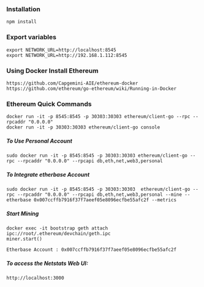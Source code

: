 
### Installation
```
npm install
```

### Export variables
```
export NETWORK_URL=http://localhost:8545
export NETWORK_URL=http://192.168.1.112:8545
```

### Using Docker Install Ethereum
```
https://github.com/Capgemini-AIE/ethereum-docker
https://github.com/ethereum/go-ethereum/wiki/Running-in-Docker
```

### Ethereum Quick Commands
```
docker run -it -p 8545:8545 -p 30303:30303 ethereum/client-go --rpc --rpcaddr "0.0.0.0"
docker run -it -p 30303:30303 ethereum/client-go console
```

##### To Use Personal Account
```
sudo docker run -it -p 8545:8545 -p 30303:30303 ethereum/client-go --rpc --rpcaddr "0.0.0.0" --rpcapi db,eth,net,web3,personal
```

##### To Integrate etherbase Account
```
sudo docker run -it -p 8545:8545 -p 30303:30303  ethereum/client-go --rpc --rpcaddr "0.0.0.0" --rpcapi db,eth,net,web3,personal --mine --etherbase 0x007ccffb7916f37f7aeef05e8096ecfbe55afc2f --metrics
```

##### Start Mining
```
docker exec -it bootstrap geth attach ipc://root/.ethereum/devchain/geth.ipc
miner.start()
```

```
Etherbase Account : 0x007ccffb7916f37f7aeef05e8096ecfbe55afc2f
```

##### To access the Netstats Web UI:
```
http://localhost:3000

```